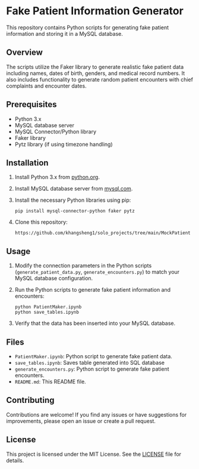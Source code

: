 # Fake Patient Information Generator

This repository contains Python scripts for generating fake patient information and storing it in a MySQL database.

## Overview

The scripts utilize the Faker library to generate realistic fake patient data including names, dates of birth, genders, and medical record numbers. It also includes functionality to generate random patient encounters with chief complaints and encounter dates.

## Prerequisites

- Python 3.x
- MySQL database server
- MySQL Connector/Python library
- Faker library
- Pytz library (if using timezone handling)

## Installation

1. Install Python 3.x from [python.org](https://www.python.org/downloads/).
2. Install MySQL database server from [mysql.com](https://www.mysql.com/downloads/).
3. Install the necessary Python libraries using pip:

    ```
    pip install mysql-connector-python faker pytz
    ```

4. Clone this repository:

    ```
    https://github.com/khangsheng1/solo_projects/tree/main/MockPatient
    ```

## Usage

1. Modify the connection parameters in the Python scripts (`generate_patient_data.py`, `generate_encounters.py`) to match your MySQL database configuration.
2. Run the Python scripts to generate fake patient information and encounters:

    ```
    python PatientMaker.ipynb
    python save_tables.ipynb
    ```

3. Verify that the data has been inserted into your MySQL database.

## Files

- `PatientMaker.ipynb`: Python script to generate fake patient data.
- `save_tables.ipynb`: Saves table generated into SQL database
- `generate_encounters.py`: Python script to generate fake patient encounters.
- `README.md`: This README file.

## Contributing

Contributions are welcome! If you find any issues or have suggestions for improvements, please open an issue or create a pull request.

## License

This project is licensed under the MIT License. See the [LICENSE](LICENSE) file for details.

